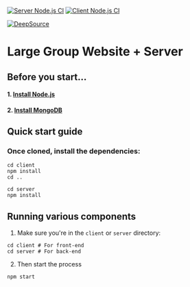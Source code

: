 <p align="center">

[![Server Node.js CI](https://github.com/COP4331-Large-Project/website/actions/workflows/CI-server.yml/badge.svg?branch=main)](https://github.com/COP4331-Large-Project/website/actions/workflows/CI-server.yml)
[![Client Node.js CI](https://github.com/COP4331-Large-Project/website/actions/workflows/CI-client.yml/badge.svg)](https://github.com/COP4331-Large-Project/website/actions/workflows/CI-client.yml)

</p>

<p align="center">
  
[![DeepSource](https://deepsource.io/gh/COP4331-Large-Project/website.svg/?label=active+issues&show_trend=true)](https://deepsource.io/gh/COP4331-Large-Project/website/?ref=repository-badge)
</p>

# Large Group Website + Server

## Before you start...

#### 1. [Install Node.js](https://nodejs.org/en/download/)
#### 2. [Install MongoDB](https://docs.mongodb.com/manual/installation/)

## Quick start guide

### Once cloned, install the dependencies:
```shell
cd client
npm install
cd ..
```
```shell
cd server
npm install
```

## Running various components

1. Make sure you're in the `client` or `server` directory:
```shell
cd client # For front-end
cd server # For back-end
```

2. Then start the process
```shell
npm start
```

